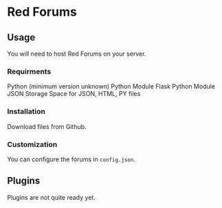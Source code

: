 # Red Forums
## Usage
You will need to host Red Forums on your server.
### Requirments
Python (minimum version unknown)
Python Module Flask
Python Module JSON
Storage Space for JSON, HTML, PY files
### Installation
Download files from Github.
### Customization
You can configure the forums in `config.json`.
## Plugins
Plugins are not quite ready yet.
